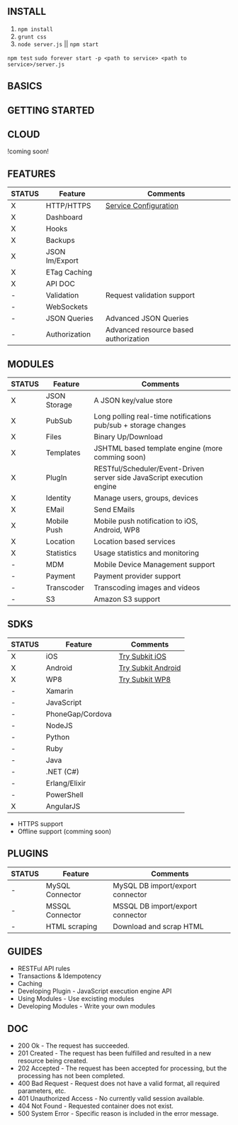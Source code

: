 INSTALL
----

1. `npm install`
2. `grunt css`
3. `node server.js` || `npm start`

`npm test`
`sudo forever start -p <path to service> <path to service>/server.js`

BASICS
----

GETTING STARTED
----

CLOUD
----
!coming soon!

FEATURES
----

STATUS		  | Feature 	  | Comments
------------- | ------------- | ---------------
X		 	  | HTTP/HTTPS    | [Service Configuration](docs/service_config.md)
X		 	  | Dashboard     |
X		 	  | Hooks	      | 
X		 	  | Backups	      | 
X		 	  | JSON Im/Export| 
X		 	  | ETag Caching  |
X		 	  | API DOC       |
-		 	  | Validation    | Request validation support
-		 	  | WebSockets    |
-		 	  | JSON Queries  | Advanced JSON Queries
-		 	  | Authorization | Advanced resource based authorization


MODULES
----

STATUS		  | Feature 	  | Comments
------------- | ------------- | ---------------
X		 	  | JSON Storage  | A JSON key/value store
X		 	  | PubSub		  | Long polling real-time notifications pub/sub + storage changes
X		 	  | Files		  | Binary Up/Download
X		 	  | Templates	  | JSHTML based template engine (more comming soon)
X		 	  | PlugIn 		  | RESTful/Scheduler/Event-Driven server side JavaScript execution engine
X		 	  | Identity  	  | Manage users, groups, devices
X			  | EMail 		  | Send EMails
X			  | Mobile Push   | Mobile push notification to iOS, Android, WP8
X			  | Location      | Location based services
X			  | Statistics    | Usage statistics and monitoring
-			  | MDM       	  | Mobile Device Management support
-			  | Payment   	  | Payment provider support
-			  | Transcoder    | Transcoding images and videos
-			  | S3       	  | Amazon S3 support



SDKS
----

STATUS		  | Feature 		| Comments
------------- | --------------- | ---------------
X		 	  | iOS 			| [Try Subkit iOS](https://github.com/SubKit/try_subkit_ios)
X		 	  | Android			| [Try Subkit Android](https://github.com/SubKit/try_subkit_android)
X		 	  | WP8				| [Try Subkit WP8](https://github.com/SubKit/try_subkit_wp8)
-			  | Xamarin			| 
-		 	  | JavaScript		| 
-			  | PhoneGap/Cordova| 
-			  | NodeJS		    |
-			  | Python		    | 
-			  | Ruby            |
-			  | Java		    | 
-			  | .NET (C#)   	|
-			  | Erlang/Elixir   |
-			  | PowerShell      |
X			  | AngularJS       |

* HTTPS support
* Offline support (comming soon)

PLUGINS
----

STATUS		  | Feature          | Comments
------------- | ---------------- | ---------------
-		 	  | MySQL Connector  | MySQL DB import/export connector
-		 	  | MSSQL Connector  | MSSQL DB import/export connector
-		 	  | HTML scraping    | Download and scrap HTML

GUIDES
----
* RESTFul API rules
* Transactions & Idempotency
* Caching
* Developing Plugin - JavaScript execution engine API
* Using Modules - Use excisting modules
* Developing Modules - Write your own modules

DOC
----
* 200	Ok - The request has succeeded.
* 201	Created - The request has been fulfilled and resulted in a new resource being created.
* 202	Accepted - The request has been accepted for processing, but the processing has not been completed. 
* 400	Bad Request - Request does not have a valid format, all required parameters, etc.
* 401	Unauthorized Access - No currently valid session available.
* 404	Not Found - Requested container does not exist.
* 500	System Error - Specific reason is included in the error message.

